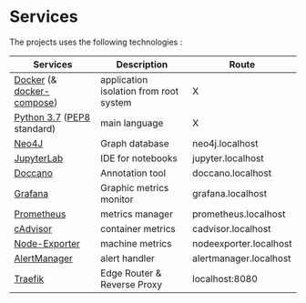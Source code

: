 # Services

The projects uses the following technologies :


[Docker]: https://www.docker.com/
[docker-compose]: https://docs.docker.com/compose/
[Python 3.7]: https://www.python.org/downloads/release/python-370/
[PEP8]: https://www.python.org/dev/peps/pep-0008/
[Neo4j]: https://neo4j.com/
[JupyterLab]: https://jupyterlab.readthedocs.io/en/stable/
[Doccano]: https://doccano.herokuapp.com/
[Grafana]: https://grafana.com/
[Prometheus]: https://prometheus.io/
[cAdvisor]: https://github.com/google/cadvisor/blob/master/README.md
[Node-Exporter]: https://github.com/prometheus/node_exporter
[AlertManager]: https://prometheus.io/docs/alerting/alertmanager/
[Traefik]: https://traefik.io/

| Services                      | Description                           | Route                     |
| ----------------------------- | ------------------------------------- | --------------------------|
| [Docker] (& [docker-compose]) | application isolation from root system| X                         |
| [Python 3.7] ([PEP8] standard)| main language                         | X                         |
| [Neo4J]                       | Graph database                        | neo4j.localhost           |
| [JupyterLab]                  | IDE for notebooks                     | jupyter.localhost         |
| [Doccano]                     | Annotation tool                       | doccano.localhost         |
| [Grafana]                     | Graphic metrics monitor               | grafana.localhost         |
| [Prometheus]                  | metrics manager                       | prometheus.localhost      |
| [cAdvisor]                    | container metrics                     | cadvisor.localhost        |
| [Node-Exporter]               | machine metrics                       | nodeexporter.localhost    |
| [AlertManager]                | alert handler                         | alertmanager.localhost    |
| [Traefik]                     | Edge Router & Reverse Proxy           | localhost:8080            |